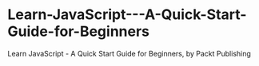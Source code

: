 # Learn-JavaScript---A-Quick-Start-Guide-for-Beginners
Learn JavaScript - A Quick Start Guide for Beginners, by Packt Publishing
